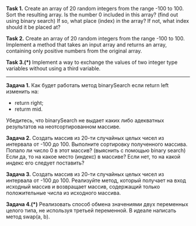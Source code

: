 **Task 1.**
Create an array of 20 random integers from the range -100 to 100.
Sort the resulting array.
Is the number 0 included in this array? (find out using binary search)
If so, what place (index) in the array?
If not, what index should it be placed at?

**Task 2.**
Create an array of 20 random integers from the range -100 to 100.
Implement a method that takes an input array and returns an array,
containing only positive numbers from the original array.

**Task 3.(*)**
Implement a way to exchange the values of two integer type variables without using a third variable.

_______________________________________________________
**Задача 1.**
Как будет работать метод binarySearch если return left изменить на:
- return right;
- returm mid.

Убедитесь, что binarySearch не выдает каких либо адекватных результатов на 
неотсортированном массиве.

**Задача 2.**
Создать массив из 20-ти случайных целых чисел из интервала от -100 до 100.
Выполните сортировку полученного массива.
Попало ли число 0 в этот массив? (выяснить с помощью binary search)
Если да, то на какое место (индекс) в массиве? 
Если нет, то на какой индекс его следует поставить?

**Задача 3.**
Создать массив из 20-ти случайных целых чисел из интервала от -100 до 100.
Реализуйте метод, который получает на вход исходный массив и возвращает массив,
содержащий только положительные числа из исходного массива.

**Задача 4.(*)**
Реализовать способ обмена значениями двух переменных целого типа, не используя третьей переменной.
В идеале написать метод swap(a, b). 







